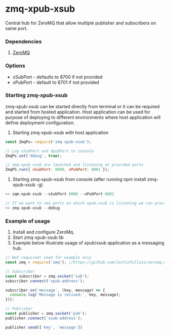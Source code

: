 # zmq-xpub-xsub

Central hub for ZeroMQ that allow multiple publisher and subscribers on same port.

### Dependencies

1) [ZeroMQ](http://zeromq.org/)


### Options

* xSubPort - defaults to 8700 if not provided
* xPubPort - default to 8701 if not provided

### Starting zmq-xpub-xsub

zmq-xpub-xsub can be started directly from terminal or it can be required and started from hosted application.
Host application can be used for purpose of deploying to different environments
where host application will define deployment configuration.

1) Starting zmq-xpub-xsub with host application

```javascript
const ZmqPs= require('zmq-xpub-xsub');

// Log xSubPort and XpubPort to console
ZmqPs.set('debug', true);

// zmq-xpub-xsub are launched and listening at provided ports
ZmqPS.run({ xSubPort: 8000, xPubPort: 8001 });
```

1) Starting zmq-xpub-xsub from console (after running npm install zmq-xpub-xsub -g)

```javascript
>> zqm-xpub-xsub --xSubPort 8000 --xPubPort 8001

// If we want to see ports on which xpub-xsub is listening we can provide --debug flag
>> zmq-xpub-xsub --debug
```

### Example of usage

1) Install and configure ZeroMq.
2) Start zmq-xpub-xsub lib
3) Example below illustrate usage of xpub/xsub application as a messaging hub.


```javascript
// Not required! used for example only
const zmq = require('zmq'); //https://github.com/JustinTulloss/zeromq.node

// Subscriber
const subscriber = zmq.socket('sub');
subscriber.connect('xpub-address');

subscriber.on('message', (key, message) => {
  console.log('Message is recived:', key, message);
}));

// Publisher
const publisher = zmq.socket('pub');
publisher.connect('xsub-address');

publisher.send(['key', 'message'])
```

